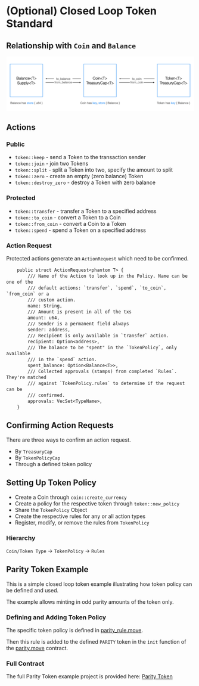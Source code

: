 #  (Optional) Closed Loop Token Standard

## Relationship with `Coin` and `Balance`

![Trinity](../images/trinity.png)

## Actions

### Public

- `token::keep` - send a Token to the transaction sender
- `token::join` - join two Tokens
- `token::split` - split a Token into two, specify the amount to split
- `token::zero` - create an empty (zero balance) Token
- `token::destroy_zero` - destroy a Token with zero balance

### Protected

- `token::transfer` - transfer a Token to a specified address
- `token::to_coin` - convert a Token to a Coin
- `token::from_coin` - convert a Coin to a Token
- `token::spend` - spend a Token on a specified address

### Action Request

Protected actions generate an `ActionRequest` which need to be confirmed. 

```move
    public struct ActionRequest<phantom T> {
        /// Name of the Action to look up in the Policy. Name can be one of the
        /// default actions: `transfer`, `spend`, `to_coin`, `from_coin` or a
        /// custom action.
        name: String,
        /// Amount is present in all of the txs
        amount: u64,
        /// Sender is a permanent field always
        sender: address,
        /// Recipient is only available in `transfer` action.
        recipient: Option<address>,
        /// The balance to be "spent" in the `TokenPolicy`, only available
        /// in the `spend` action.
        spent_balance: Option<Balance<T>>,
        /// Collected approvals (stamps) from completed `Rules`. They're matched
        /// against `TokenPolicy.rules` to determine if the request can be
        /// confirmed.
        approvals: VecSet<TypeName>,
    }
```
## Confirming Action Requests

There are three ways to confirm an action request. 

- By `TreasuryCap`
- By `TokenPolicyCap`
- Through a defined token policy

## Setting Up Token Policy

- Create a Coin through `coin::create_currency`
- Create a policy for the respective token through `token::new_policy`
- Share the `TokenPolicy` Object 
- Create the respective rules for any or all action types
- Register, modify, or remove the rules from `TokenPolicy`

### Hierarchy

`Coin/Token Type` -> `TokenPolicy` -> `Rules`

## Parity Token Example

This is a simple closed loop token example illustrating how token policy can be defined and used.

The example allows minting in odd parity amounts of the token only. 

### Defining and Adding Token Policy

The specific token policy is defined in [parity_rule.move](../example_projects/closed_loop_token/sources/parity_rule.move).

Then this rule is added to the defined `PARITY` token in the `init` function of the [parity.move](../example_projects/closed_loop_token/sources/parity.move) contract.

### Full Contract

The full Parity Token example project is provided here: [Parity Token](../example_projects/closed_loop_token/)
